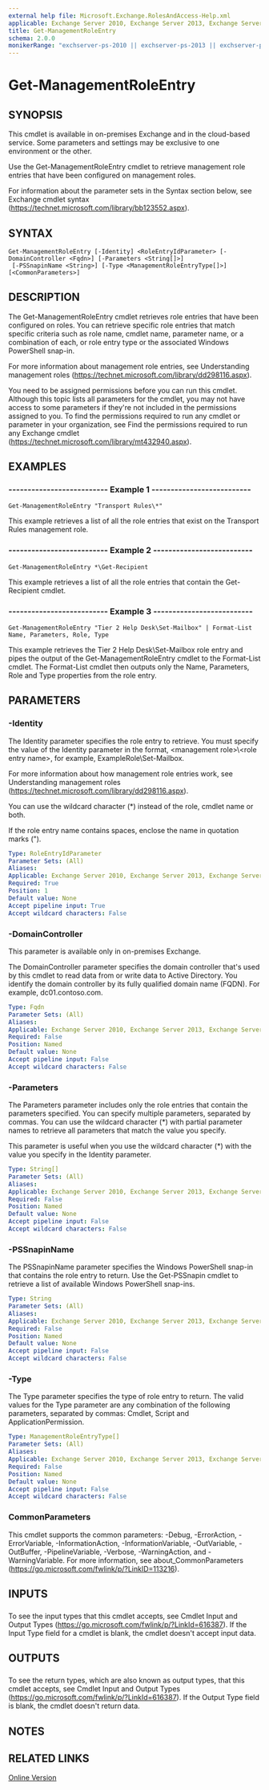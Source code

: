 ```yaml
---
external help file: Microsoft.Exchange.RolesAndAccess-Help.xml
applicable: Exchange Server 2010, Exchange Server 2013, Exchange Server 2016, Exchange Online, Exchange Online Protection
title: Get-ManagementRoleEntry
schema: 2.0.0
monikerRange: "exchserver-ps-2010 || exchserver-ps-2013 || exchserver-ps-2016 || exchonline-ps || eop-ps"
---
```


# Get-ManagementRoleEntry

## SYNOPSIS
This cmdlet is available in on-premises Exchange and in the cloud-based service. Some parameters and settings may be exclusive to one environment or the other.

Use the Get-ManagementRoleEntry cmdlet to retrieve management role entries that have been configured on management roles.

For information about the parameter sets in the Syntax section below, see Exchange cmdlet syntax (https://technet.microsoft.com/library/bb123552.aspx).

## SYNTAX

```
Get-ManagementRoleEntry [-Identity] <RoleEntryIdParameter> [-DomainController <Fqdn>] [-Parameters <String[]>]
 [-PSSnapinName <String>] [-Type <ManagementRoleEntryType[]>] [<CommonParameters>]
```

## DESCRIPTION
The Get-ManagementRoleEntry cmdlet retrieves role entries that have been configured on roles. You can retrieve specific role entries that match specific criteria such as role name, cmdlet name, parameter name, or a combination of each, or role entry type or the associated Windows PowerShell snap-in.

For more information about management role entries, see Understanding management roles (https://technet.microsoft.com/library/dd298116.aspx).

You need to be assigned permissions before you can run this cmdlet. Although this topic lists all parameters for the cmdlet, you may not have access to some parameters if they're not included in the permissions assigned to you. To find the permissions required to run any cmdlet or parameter in your organization, see Find the permissions required to run any Exchange cmdlet (https://technet.microsoft.com/library/mt432940.aspx).

## EXAMPLES

### -------------------------- Example 1 --------------------------
```
Get-ManagementRoleEntry "Transport Rules\*"
```

This example retrieves a list of all the role entries that exist on the Transport Rules management role.

### -------------------------- Example 2 --------------------------
```
Get-ManagementRoleEntry *\Get-Recipient
```

This example retrieves a list of all the role entries that contain the Get-Recipient cmdlet.

### -------------------------- Example 3 --------------------------
```
Get-ManagementRoleEntry "Tier 2 Help Desk\Set-Mailbox" | Format-List Name, Parameters, Role, Type
```

This example retrieves the Tier 2 Help Desk\\Set-Mailbox role entry and pipes the output of the Get-ManagementRoleEntry cmdlet to the Format-List cmdlet. The Format-List cmdlet then outputs only the Name, Parameters, Role and Type properties from the role entry.

## PARAMETERS

### -Identity
The Identity parameter specifies the role entry to retrieve. You must specify the value of the Identity parameter in the format, \<management role\>\\\<role entry name\>, for example, ExampleRole\\Set-Mailbox.

For more information about how management role entries work, see Understanding management roles (https://technet.microsoft.com/library/dd298116.aspx).

You can use the wildcard character (\*) instead of the role, cmdlet name or both.

If the role entry name contains spaces, enclose the name in quotation marks (").

```yaml
Type: RoleEntryIdParameter
Parameter Sets: (All)
Aliases:
Applicable: Exchange Server 2010, Exchange Server 2013, Exchange Server 2016, Exchange Online, Exchange Online Protection
Required: True
Position: 1
Default value: None
Accept pipeline input: True
Accept wildcard characters: False
```

### -DomainController
This parameter is available only in on-premises Exchange.

The DomainController parameter specifies the domain controller that's used by this cmdlet to read data from or write data to Active Directory. You identify the domain controller by its fully qualified domain name (FQDN). For example, dc01.contoso.com.

```yaml
Type: Fqdn
Parameter Sets: (All)
Aliases:
Applicable: Exchange Server 2010, Exchange Server 2013, Exchange Server 2016
Required: False
Position: Named
Default value: None
Accept pipeline input: False
Accept wildcard characters: False
```

### -Parameters
The Parameters parameter includes only the role entries that contain the parameters specified. You can specify multiple parameters, separated by commas. You can use the wildcard character (\*) with partial parameter names to retrieve all parameters that match the value you specify.

This parameter is useful when you use the wildcard character (\*) with the value you specify in the Identity parameter.

```yaml
Type: String[]
Parameter Sets: (All)
Aliases:
Applicable: Exchange Server 2010, Exchange Server 2013, Exchange Server 2016, Exchange Online, Exchange Online Protection
Required: False
Position: Named
Default value: None
Accept pipeline input: False
Accept wildcard characters: False
```

### -PSSnapinName
The PSSnapinName parameter specifies the Windows PowerShell snap-in that contains the role entry to return. Use the Get-PSSnapin cmdlet to retrieve a list of available Windows PowerShell snap-ins.

```yaml
Type: String
Parameter Sets: (All)
Aliases:
Applicable: Exchange Server 2010, Exchange Server 2013, Exchange Server 2016, Exchange Online, Exchange Online Protection
Required: False
Position: Named
Default value: None
Accept pipeline input: False
Accept wildcard characters: False
```

### -Type
The Type parameter specifies the type of role entry to return. The valid values for the Type parameter are any combination of the following parameters, separated by commas: Cmdlet, Script and ApplicationPermission.

```yaml
Type: ManagementRoleEntryType[]
Parameter Sets: (All)
Aliases:
Applicable: Exchange Server 2010, Exchange Server 2013, Exchange Server 2016, Exchange Online, Exchange Online Protection
Required: False
Position: Named
Default value: None
Accept pipeline input: False
Accept wildcard characters: False
```

### CommonParameters
This cmdlet supports the common parameters: -Debug, -ErrorAction, -ErrorVariable, -InformationAction, -InformationVariable, -OutVariable, -OutBuffer, -PipelineVariable, -Verbose, -WarningAction, and -WarningVariable. For more information, see about_CommonParameters (https://go.microsoft.com/fwlink/p/?LinkID=113216).

## INPUTS

###  
To see the input types that this cmdlet accepts, see Cmdlet Input and Output Types (https://go.microsoft.com/fwlink/p/?LinkId=616387). If the Input Type field for a cmdlet is blank, the cmdlet doesn't accept input data.

## OUTPUTS

###  
To see the return types, which are also known as output types, that this cmdlet accepts, see Cmdlet Input and Output Types (https://go.microsoft.com/fwlink/p/?LinkId=616387). If the Output Type field is blank, the cmdlet doesn't return data.

## NOTES

## RELATED LINKS

[Online Version](https://technet.microsoft.com/library/3b58e5dc-0e57-4998-82cb-94dc081f6420.aspx)

